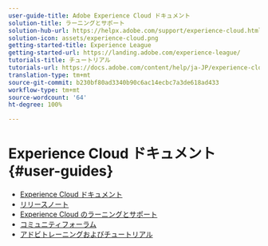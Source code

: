 ```yaml
---
user-guide-title: Adobe Experience Cloud ドキュメント
solution-title: ラーニングとサポート
solution-hub-url: https://helpx.adobe.com/support/experience-cloud.html
solution-icon: assets/experience-cloud.png
getting-started-title: Experience League
getting-started-url: https://landing.adobe.com/experience-league/
tutorials-title: チュートリアル
tutorials-url: https://docs.adobe.com/content/help/ja-JP/experience-cloud/tutorials/home.translate.html
translation-type: tm+mt
source-git-commit: b230bf80ad3340b90c6ac14ecbc7a3de618ad433
workflow-type: tm+mt
source-wordcount: '64'
ht-degree: 100%

---
```



# Experience Cloud ドキュメント {#user-guides}

+ [Experience Cloud ドキュメント](home.md)
+ [リリースノート](https://docs.adobe.com/content/help/ja-JP/release-notes/experience-cloud/current.html)
+ [Experience Cloud のラーニングとサポート](https://helpx.adobe.com/jp/support/experience-cloud.html)
+ [コミュニティフォーラム](https://forums.adobe.com/community/experience-cloud/)
+ [アドビトレーニングおよびチュートリアル](https://helpx.adobe.com/jp/learning.html?promoid=KAUDK)

<!--
+ [About Moving to Experience League](/help/landing-user-guides/experience-league-preview.md)
-->